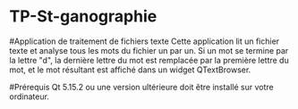 # TP-St-ganographie

#Application de traitement de fichiers texte
Cette application lit un fichier texte et analyse tous les mots du fichier un par un. Si un mot se termine par la lettre "d", la dernière lettre du mot est remplacée par la première lettre du mot, et le mot résultant est affiché dans un widget QTextBrowser.

#Prérequis
Qt 5.15.2 ou une version ultérieure doit être installé sur votre ordinateur.
